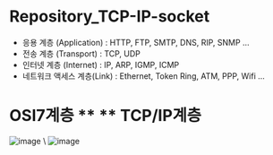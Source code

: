 # Repository_TCP-IP-socket

* 응용 계층 (Application) : HTTP, FTP, SMTP, DNS, RIP, SNMP …
* 전송 계층 (Transport) : TCP, UDP
* 인터넷 계층 (Internet) : IP, ARP, IGMP, ICMP
* 네트워크 액세스 계층(Link) : Ethernet, Token Ring, ATM, PPP, Wifi …

# OSI7계층 ** ** TCP/IP계층

![image](https://user-images.githubusercontent.com/73439375/137875148-685f1c14-5a18-4a9e-906d-a312981387bf.png) \ ![image](https://user-images.githubusercontent.com/73439375/137875086-95737b45-b82b-44ba-9af9-705fc2bfef4b.png)

